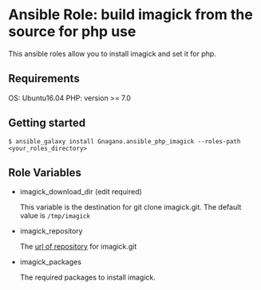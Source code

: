 # Ansible Role: build imagick from the source for php use

This ansible roles allow you to install imagick and set it for php.

## Requirements

OS: Ubuntu16.04
PHP: version >= 7.0

## Getting started

```
$ ansible_galaxy install Gnagano.ansible_php_imagick --roles-path <your_roles_directory>
```

## Role Variables 

- imagick_download_dir (edit required)

  This variable is the destination for git clone imagick.git. The default value is `/tmp/imagick`

- imagick_repository

  The [url of repository](https://github.com/mkoppanen/imagick) for imagick.git
  

- imagick_packages

  The required packages to install imagick.
